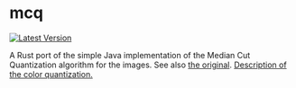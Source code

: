 # mcq

[![Latest Version](https://img.shields.io/crates/v/mcq.svg)](https://crates.io/crates/mcq)

A Rust port of the simple Java implementation of the Median Cut Quantization algorithm for the images. 
See also [the original](https://github.com/biometrics/imagingbook/blob/master/src/color/MedianCutQuantizer.java).
[Description of the color quantization.](http://www.leptonica.com/color-quantization.html)
